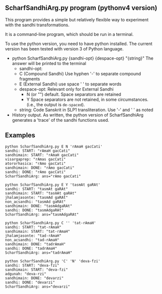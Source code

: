 ## ScharfSandhiArg.py program  (pythonv4 version)
This program provides a 
simple but relatively flexible way to experiment with the sandhi transformations. 

It is a command-line program, which should be run in a terminal.

To use the python version, you need to have python installed.
The current version has been tested  with version 3 of Python language.


* python ScharfSandhiArg.py {sandhi-opt} {despace-opt} "{string}"
  The answer will be printed to the terminal
  *  sandhi-opt: 
    * C (Compound Sandhi)  Use hyphen '-' to separate compound fragments
    * E (External Sandhi)  use space ' ' to separate words
  * despace-opt:  Relevant only for External Sandhi
    * N (or "") default.  Space separators are retained
    * Y Space separators are not retained, in some circumstances.
      (i.e., the output is `de-spaced`).
  * string:  Code Sanskrit in SLP1 transliteration. Use '-' and ' ' as noted
* History output.  As written, the python version of ScharfSandhiArg generates a
  'trace' of the sandhi functions used.

## Examples
```
python ScharfSandhiArg.py E N 'rAmaH gacCati'
sandhi: START: "rAmaH gacCati"
sandhimain: START: "rAmaH gacCati"
visargaprep: "rAmas gacCati"
atororhasica: "rAmo gacCati"
sandhimain: DONE: "rAmo gacCati"
sandhi: DONE: "rAmo gacCati"
ScharfSandhiArg: ans="rAmo gacCati"

```

```
python ScharfSandhiArg.py E Y 'tasmAt gaRAt'
sandhi: START: "tasmAt gaRAt"
sandhimain: START: "tasmAt gaRAt"
jhalamjasonte: "tasmAd gaRAt"
non_acsandhi: "tasmAd gaRAt"
sandhimain: DONE: "tasmAdgaRAt"
sandhi: DONE: "tasmAdgaRAt"
ScharfSandhiArg: ans="tasmAdgaRAt"

```

```
python ScharfSandhiArg.py C '' 'tat-rAmaH'
sandhi: START: "tat-rAmaH"
sandhimain: START: "tat-rAmaH"
jhalamjasonte: "tad-rAmaH"
non_acsandhi: "tad-rAmaH"
sandhimain: DONE: "tadrAmaH"
sandhi: DONE: "tadrAmaH"
ScharfSandhiArg: ans="tadrAmaH"
```

```
python ScharfSandhiArg.py 'C' 'N' 'deva-fzi'
sandhi: START: "deva-fzi"
sandhimain: START: "deva-fzi"
adgunah: "deva-rzi"
sandhimain: DONE: "devarzi"
sandhi: DONE: "devarzi"
ScharfSandhiArg: ans="devarzi"
```
